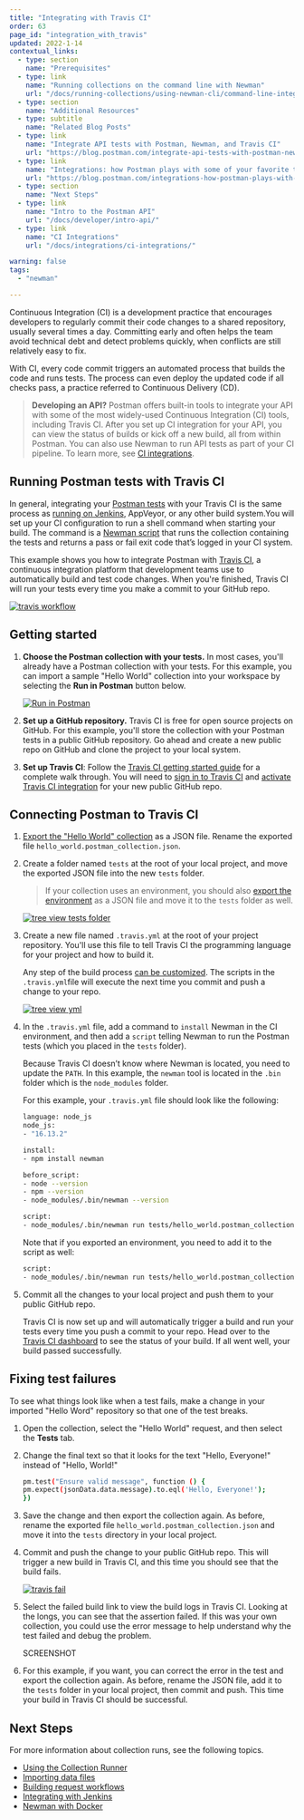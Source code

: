 ```yaml
---
title: "Integrating with Travis CI"
order: 63
page_id: "integration_with_travis"
updated: 2022-1-14
contextual_links:
  - type: section
    name: "Prerequisites"
  - type: link
    name: "Running collections on the command line with Newman"
    url: "/docs/running-collections/using-newman-cli/command-line-integration-with-newman/"
  - type: section
    name: "Additional Resources"
  - type: subtitle
    name: "Related Blog Posts"
  - type: link
    name: "Integrate API tests with Postman, Newman, and Travis CI"
    url: "https://blog.postman.com/integrate-api-tests-with-postman-newman-and-travis-ci/"
  - type: link
    name: "Integrations: how Postman plays with some of your favorite tools"
    url: "https://blog.postman.com/integrations-how-postman-plays-with-some-of-your-favorite-tools/"
  - type: section
    name: "Next Steps"
  - type: link
    name: "Intro to the Postman API"
    url: "/docs/developer/intro-api/"
  - type: link
    name: "CI Integrations"
    url: "/docs/integrations/ci-integrations/"

warning: false
tags:
  - "newman"

---
```


Continuous Integration (CI) is a development practice that encourages developers to regularly commit their code changes to a shared repository, usually several times a day. Committing early and often helps the team avoid technical debt and detect problems quickly, when conflicts are still relatively easy to fix.

With CI, every code commit triggers an automated process that builds the code and runs tests. The process can even deploy the updated code if all checks pass, a practice referred to Continuous Delivery (CD).

> **Developing an API?** Postman offers built-in tools to integrate your API with some of the most widely-used Continuous Integration (CI) tools, including Travis CI. After you set up CI integration for your API, you can view the status of builds or kick off a new build, all from within Postman. You can also use Newman to run API tests as part of your CI pipeline. To learn more, see [CI integrations](/docs/integrations/ci-integrations/).

## Running Postman tests with Travis CI

In general, integrating your [Postman tests](/docs/writing-scripts/test-scripts/) with your Travis CI is the same process as [running on Jenkins](/docs/running-collections/using-newman-cli/integration-with-jenkins/), AppVeyor, or any other build system.You will set up your CI configuration to run a shell command when starting your build. The command is a [Newman script](/docs/running-collections/using-newman-cli/command-line-integration-with-newman/) that runs the collection containing the tests and returns a pass or fail exit code that’s logged in your CI system.

This example shows you how to integrate Postman with [Travis CI](https://travis-ci.com/), a continuous integration platform that development teams use to automatically build and test code changes. When you're finished, Travis CI will run your tests every time you make a commit to your GitHub repo.

[![travis workflow](https://assets.postman.com/postman-docs/travis_workflow.png)](https://assets.postman.com/postman-docs/travis_workflow.png)

## Getting started

1. **Choose the Postman collection with your tests.** In most cases, you'll already have a Postman collection with your tests. For this example, you can import a sample "Hello World" collection into your workspace by selecting the **Run in Postman** button below.

    [![Run in Postman](https://run.pstmn.io/button.svg)](https://god.gw.postman.com/run-collection/92cc7527bbab2bedffbd?action=collection%2Fimport)

1. **Set up a GitHub repository.** Travis CI is free for open source projects on GitHub. For this example, you'll store the collection with your Postman tests in a public GitHub repository. Go ahead and create a new public repo on GitHub and clone the project to your local system.

1. **Set up Travis CI**: Follow the [Travis CI getting started guide](https://docs.travis-ci.com/user/getting-started) for a complete walk through. You will need to [sign in to Travis CI](https://app.travis-ci.com/signin) and [activate Travis CI integration](https://app.travis-ci.com/account/repositories) for your new public GitHub repo.

## Connecting Postman to Travis CI

1. [Export the "Hello World" collection](/docs/getting-started/importing-and-exporting-data/) as a JSON file. Rename the exported file `hello_world.postman_collection.json`.

1. Create a folder named `tests` at the root of your local project, and move the exported JSON file into the new `tests` folder.

    > If your collection uses an environment, you should also [export the environment](/docs/sending-requests/managing-environments/) as a JSON file and move it to the `tests` folder as well.

    [![tree view tests folder](https://assets.postman.com/postman-docs/travis_tree.png)](https://assets.postman.com/postman-docs/travis_tree.png)

1. Create a new file named `.travis.yml` at the root of your project repository. You'll use this file to tell Travis CI the programming language for your project and how to  build it.

    Any step of the build process [can be customized](https://docs.travis-ci.com/user/customizing-the-build). The scripts in the `.travis.yml`file will execute the next time you commit and push a change to your repo.

    [![tree view yml](https://assets.postman.com/postman-docs/travis_tree_yml.png)](https://assets.postman.com/postman-docs/travis_tree_yml.png)

1. In the `.travis.yml` file, add a command to `install` Newman in the CI environment, and then add a `script` telling Newman to run the Postman tests (which you placed in the `tests` folder).

    Because Travis CI doesn’t know where Newman is located, you need to update the `PATH`. In this example, the `newman` tool is located in the `.bin` folder which is the `node_modules` folder.

    For this example, your `.travis.yml` file should look like the following:

    ```bash
    language: node_js
    node_js:
    - "16.13.2"

    install:
    - npm install newman

    before_script:
    - node --version
    - npm --version
    - node_modules/.bin/newman --version

    script:
    - node_modules/.bin/newman run tests/hello_world.postman_collection.json
    ```

    Note that if you exported an environment, you need to add it to the script as well:

    ```bash
    script:
    - node_modules/.bin/newman run tests/hello_world.postman_collection.json -e tests/tests.postman_environment.json
    ```

1. Commit all the changes to your local project and push them to your public GitHub repo.

    Travis CI is now set up and will automatically trigger a build and run  your tests every time you push a commit to your repo. Head over to the [Travis CI dashboard](https://app.travis-ci.com/dashboard) to see the status of your build. If all went well, your build passed successfully.

## Fixing test failures

To see what things look like when a test fails, make a change in your imported "Hello Word" repository so that one of the test breaks.

1. Open the collection, select the "Hello World" request, and then select the **Tests** tab.

1. Change the final text so that it looks for the text "Hello, Everyone!" instead of "Hello, World!"

    ```bash
    pm.test("Ensure valid message", function () {
    pm.expect(jsonData.data.message).to.eql('Hello, Everyone!');
    })
    ```

1. Save the change and then export the collection again. As before, rename the exported file `hello_world.postman_collection.json` and move it into the `tests` directory in your local project.

1. Commit and push the change to your public GitHub repo. This will trigger a new build in Travis CI, and this time you should see that the build fails.

    [![travis fail](https://assets.postman.com/postman-docs/travis_fail.png)](https://assets.postman.com/postman-docs/travis_fail.png)

1. Select the failed build link to view the build logs in Travis CI. Looking at the longs, you can see that the assertion failed. If this was your own collection, you could use the error message to help understand why the test failed and debug the problem.

    SCREENSHOT

1. For this example, if you want, you can correct the error in the test and export the collection again. As before, rename the JSON file, add it to the `tests` folder in your local project, then commit and push. This time your build in Travis CI should be successful.

## Next Steps

For more information about collection runs, see the following topics.

* [Using the Collection Runner](/docs/running-collections/intro-to-collection-runs/)
* [Importing data files](/docs/running-collections/working-with-data-files/)
* [Building request workflows](/docs/running-collections/building-workflows/)
* [Integrating with Jenkins](/docs/running-collections/using-newman-cli/integration-with-jenkins/)
* [Newman with Docker](/docs/running-collections/using-newman-cli/newman-with-docker/)
